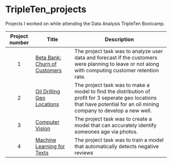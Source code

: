 # TripleTen_projects
Projects I worked on while attending the Data Analysis TripleTen Bootcamp.


| Project number | Title | Description |
| :-----------: | ----------- |----------- |
| 1 | [Beta Bank: Churn of Customers](https://github.com/AJ3408/TripleTen-Projects/blob/main/Beta_Bank_customer_churn.ipynb) |  The project task was to analyze user data and forecast if the customers were planning to leave or not along with computing customer retention rate. |
| 2 | [Oil Drilling Geo Locations](https://github.com/AJ3408/TripleTen-Projects/blob/main/Oil_Drilling_Geo_locations.ipynb) |  The project task was to make a model to find the distribution of profit for 3 seperate geo locations that have potential for an oil mining company to develop a new well. |
| 3 | [Computer Vision](https://github.com/AJ3408/TripleTen-Projects/blob/main/Machine_learning_computer_vision.ipynb) | The project task was to create a model that can accurately identify someones age via photos. |
| 4 | [Machine Learning for Texts](https://github.com/AJ3408/TripleTen-Projects/blob/main/Machine_Learning_for_texts.ipynb) | The project task was to train a model that automatically detects negative reviews |
